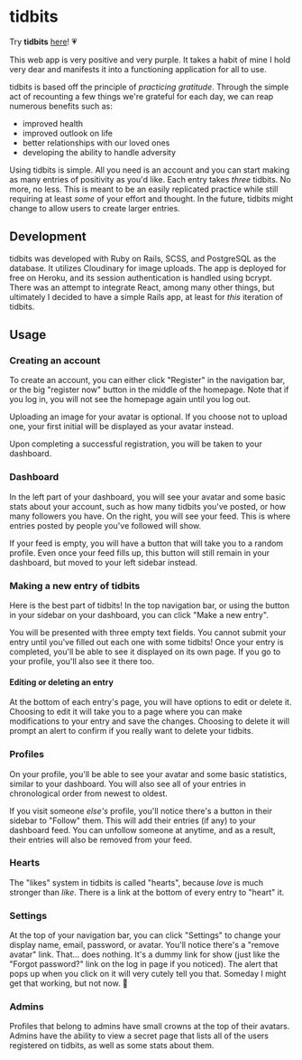 # tidbits
Try **tidbits** [here](https://tidbitstime.herokuapp.com)! 💗

This web app is very positive and very purple. It takes a habit of mine I hold very dear and manifests it into a functioning application for all to use.

tidbits is based off the principle of *practicing gratitude*. Through the simple act of recounting a few things we're grateful for each day, we can reap numerous benefits such as:
* improved health
* improved outlook on life
* better relationships with our loved ones
* developing the ability to handle adversity

Using tidbits is simple. All you need is an account and you can start making as many entries of positivity as you'd like. Each entry takes *three* tidbits. No more, no less. This is meant to be an easily replicated practice while still requiring at least *some* of your effort and thought. In the future, tidbits might change to allow users to create larger entries.

## Development
tidbits was developed with Ruby on Rails, SCSS, and PostgreSQL as the database. It utilizes Cloudinary for image uploads. The app is deployed for free on Heroku, and its session authentication is handled using bcrypt. There was an attempt to integrate React, among many other things, but ultimately I decided to have a simple Rails app, at least for *this* iteration of tidbits.

## Usage
### Creating an account
To create an account, you can either click "Register" in the navigation bar, or the big "register now" button in the middle of the homepage. Note that if you log in, you will not see the homepage again until you log out.

Uploading an image for your avatar is optional. If you choose not to upload one, your first initial will be displayed as your avatar instead.

Upon completing a successful registration, you will be taken to your dashboard.

### Dashboard
In the left part of your dashboard, you will see your avatar and some basic stats about your account, such as how many tidbits you've posted, or how many followers you have. On the right, you will see your feed. This is where entries posted by people you've followed will show.

If your feed is empty, you will have a button that will take you to a random profile. Even once your feed fills up, this button will still remain in your dashboard, but moved to your left sidebar instead.

### Making a new entry of tidbits
Here is the best part of tidbits! In the top navigation bar, or using the button in your sidebar on your dashboard, you can click "Make a new entry".

You will be presented with three empty text fields. You cannot submit your entry until you've filled out each one with some tidbits! Once your entry is completed, you'll be able to see it displayed on its own page. If you go to your profile, you'll also see it there too.

#### Editing or deleting an entry
At the bottom of each entry's page, you will have options to edit or delete it. Choosing to edit it will take you to a page where you can make modifications to your entry and save the changes. Choosing to delete it will prompt an alert to confirm if you really want to delete your tidbits.

### Profiles
On your profile, you'll be able to see your avatar and some basic statistics, similar to your dashboard. You will also see all of your entries in chronological order from newest to oldest.

If you visit someone *else's* profile, you'll notice there's a button in their sidebar to "Follow" them. This will add their entries (if any) to your dashboard feed. You can unfollow someone at anytime, and as a result, their entries will also be removed from your feed.

### Hearts
The "likes" system in tidbits is called "hearts", because *love* is much stronger than *like*. There is a link at the bottom of every entry to "heart" it.

### Settings
At the top of your navigation bar, you can click "Settings" to change your display name, email, password, or avatar. You'll notice there's a "remove avatar" link. That... does nothing. It's a dummy link for show (just like the "Forgot password?" link on the log in page if you noticed). The alert that pops up when you click on it will very cutely tell you that. Someday I might get that working, but not now. 💃

### Admins
Profiles that belong to admins have small crowns at the top of their avatars. Admins have the ability to view a secret page that lists all of the users registered on tidbits, as well as some stats about them.